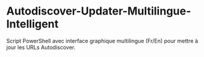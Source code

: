 # Autodiscover-Updater-Multilingue-Intelligent
Script PowerShell avec interface graphique multilingue (Fr/En) pour mettre à jour les URLs Autodiscover.
